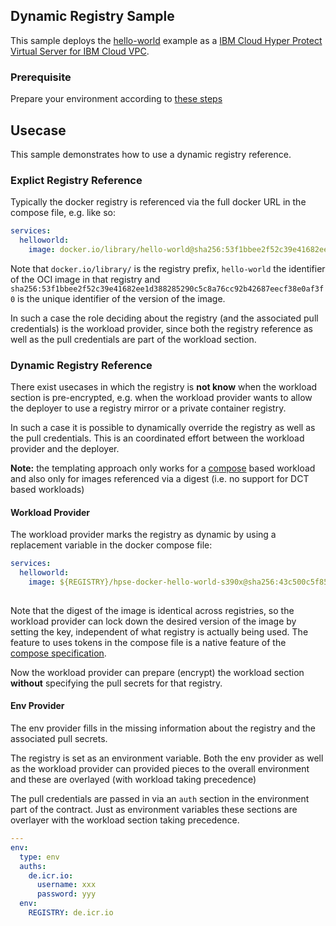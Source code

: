 ## Dynamic Registry Sample

This sample deploys the [hello-world](https://hub.docker.com/_/hello-world) example as a [IBM Cloud Hyper Protect Virtual Server for IBM Cloud VPC](https://cloud.ibm.com/docs/vpc?topic=vpc-about-se).

### Prerequisite

Prepare your environment according to [these steps](../README.md)

## Usecase

This sample demonstrates how to use a dynamic registry reference.

### Explict Registry Reference

Typically the docker registry is referenced via the full docker URL in the compose file, e.g. like so:

```yaml
services:
  helloworld:
    image: docker.io/library/hello-world@sha256:53f1bbee2f52c39e41682ee1d388285290c5c8a76cc92b42687eecf38e0af3f0
```

Note that `docker.io/library/` is the registry prefix, `hello-world` the identifier of the OCI image in that registry and `sha256:53f1bbee2f52c39e41682ee1d388285290c5c8a76cc92b42687eecf38e0af3f0` is the unique identifier of the version of the image.

In such a case the role deciding about the registry (and the associated pull credentials) is the workload provider, since both the registry reference as well as the pull credentials are part of the workload section.

### Dynamic Registry Reference

There exist usecases in which the registry is **not know** when the workload section is pre-encrypted, e.g. when the workload provider wants to allow the deployer to use a registry mirror or a private container registry. 

In such a case it is possible to dynamically override the registry as well as the pull credentials. This is an coordinated effort between the workload provider and the deployer.

**Note:** the templating approach only works for a [compose](https://pages.github.ibm.com/ZaaS/hpse-contract-schema/#allOf_i1_workload_compose) based workload and also only for images referenced via a digest (i.e. no support for DCT based workloads)

#### Workload Provider

The workload provider marks the registry as dynamic by using a replacement variable in the docker compose file:

```yaml
services:
  helloworld:
    image: ${REGISTRY}/hpse-docker-hello-world-s390x@sha256:43c500c5f85fc450060b804851992314778e35cadff03cb63042f593687b7347
    
```

Note that the digest of the image is identical across registries, so the workload provider can lock down the desired version of the image by setting the key, independent of what registry is actually being used. The feature to uses tokens in the compose file is a native feature of the [compose specification](https://docs.docker.com/compose/compose-file/#interpolation).

Now the workload provider can prepare (encrypt) the workload section **without** specifying the pull secrets for that registry.

#### Env Provider

The env provider fills in the missing information about the registry and the associated pull secrets.

The registry is set as an environment variable. Both the env provider as well as the workload provider can provided pieces to the overall environment and these are overlayed (with workload taking precedence)

The pull credentials are passed in via an `auth` section in the environment part of the contract. Just as environment variables these sections are overlayer with the workload section taking precedence.

```yaml
---
env:
  type: env
  auths:
    de.icr.io:
      username: xxx
      password: yyy
  env:
    REGISTRY: de.icr.io
```

